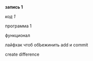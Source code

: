 **запись 1**

*код 1*

программа 1

функционал

лайфхак чтоб обЬежинить add и commit

create difference